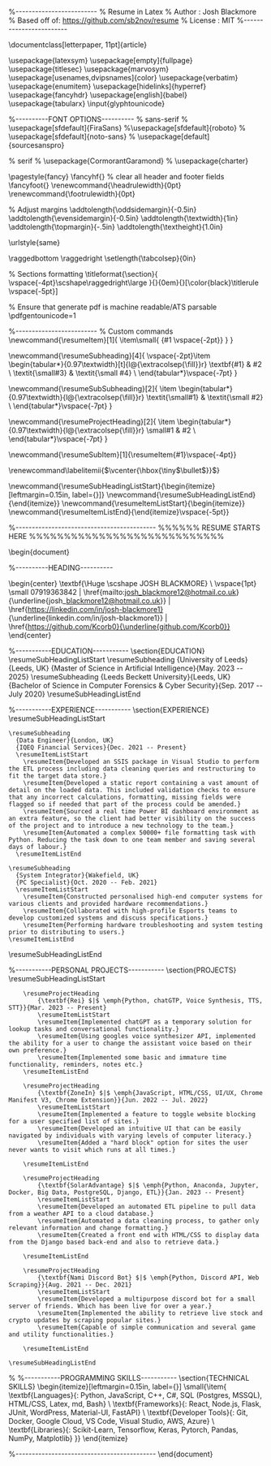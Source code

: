 %-------------------------
% Resume in Latex
% Author : Josh Blackmore
% Based off of: https://github.com/sb2nov/resume
% License : MIT
%------------------------

\documentclass[letterpaper, 11pt]{article}

\usepackage{latexsym}
\usepackage[empty]{fullpage}
\usepackage{titlesec}
\usepackage{marvosym}
\usepackage[usenames,dvipsnames]{color}
\usepackage{verbatim}
\usepackage{enumitem}
\usepackage[hidelinks]{hyperref}
\usepackage{fancyhdr}
\usepackage[english]{babel}
\usepackage{tabularx}
\input{glyphtounicode}


%----------FONT OPTIONS----------
% sans-serif
% \usepackage[sfdefault]{FiraSans}
%\usepackage[sfdefault]{roboto}
% \usepackage[sfdefault]{noto-sans}
% \usepackage[default]{sourcesanspro}

% serif
% \usepackage{CormorantGaramond}
% \usepackage{charter}




\pagestyle{fancy}
\fancyhf{} % clear all header and footer fields
\fancyfoot{}
\renewcommand{\headrulewidth}{0pt}
\renewcommand{\footrulewidth}{0pt}

% Adjust margins
\addtolength{\oddsidemargin}{-0.5in}
\addtolength{\evensidemargin}{-0.5in}
\addtolength{\textwidth}{1in}
\addtolength{\topmargin}{-.5in}
\addtolength{\textheight}{1.0in}

\urlstyle{same}

\raggedbottom
\raggedright
\setlength{\tabcolsep}{0in}

% Sections formatting
\titleformat{\section}{
  \vspace{-4pt}\scshape\raggedright\large
}{}{0em}{}[\color{black}\titlerule \vspace{-5pt}]

% Ensure that generate pdf is machine readable/ATS parsable
\pdfgentounicode=1

%-------------------------
% Custom commands
\newcommand{\resumeItem}[1]{
  \item\small{
    {#1 \vspace{-2pt}}
  }
}

\newcommand{\resumeSubheading}[4]{
  \vspace{-2pt}\item
    \begin{tabular*}{0.97\textwidth}[t]{l@{\extracolsep{\fill}}r}
      \textbf{#1} & #2 \\
      \textit{\small#3} & \textit{\small #4} \\
    \end{tabular*}\vspace{-7pt}
}

\newcommand{\resumeSubSubheading}[2]{
    \item
    \begin{tabular*}{0.97\textwidth}{l@{\extracolsep{\fill}}r}
      \textit{\small#1} & \textit{\small #2} \\
    \end{tabular*}\vspace{-7pt}
}

\newcommand{\resumeProjectHeading}[2]{
    \item
    \begin{tabular*}{0.97\textwidth}{l@{\extracolsep{\fill}}r}
      \small#1 & #2 \\
    \end{tabular*}\vspace{-7pt}
}

\newcommand{\resumeSubItem}[1]{\resumeItem{#1}\vspace{-4pt}}

\renewcommand\labelitemii{$\vcenter{\hbox{\tiny$\bullet$}}$}

\newcommand{\resumeSubHeadingListStart}{\begin{itemize}[leftmargin=0.15in, label={}]}
\newcommand{\resumeSubHeadingListEnd}{\end{itemize}}
\newcommand{\resumeItemListStart}{\begin{itemize}}
\newcommand{\resumeItemListEnd}{\end{itemize}\vspace{-5pt}}

%-------------------------------------------
%%%%%%  RESUME STARTS HERE  %%%%%%%%%%%%%%%%%%%%%%%%%%%%

\begin{document}

%----------HEADING----------

\begin{center}
    \textbf{\Huge \scshape JOSH BLACKMORE} \\ \vspace{1pt}
    \small 07919363842 $|$ \href{mailto:josh_blackmore12@hotmail.co.uk}{\underline{josh\_blackmore12@hotmail.co.uk}} $|$
    \href{https://linkedin.com/in/josh-blackmore1}
    {\underline{linkedin.com/in/josh-blackmore1}} $|$
    \href{https://github.com/Kcorb0}{\underline{github.com/Kcorb0}}
\end{center}


%-----------EDUCATION-----------
\section{EDUCATION}
  \resumeSubHeadingListStart
    \resumeSubheading
      {University of Leeds}{Leeds, UK}
      {Master of Science in Artificial Intelligence}{May. 2023 -- 2025}
    \resumeSubheading
      {Leeds Beckett University}{Leeds, UK}
      {Bachelor of Science in Computer Forensics \& Cyber Security}{Sep. 2017 -- July 2020}
  \resumeSubHeadingListEnd


%-----------EXPERIENCE-----------
\section{EXPERIENCE}
  \resumeSubHeadingListStart

    \resumeSubheading
      {Data Engineer}{London, UK}
      {IQEQ Financial Services}{Dec. 2021 -- Present}
      \resumeItemListStart
        \resumeItem{Developed an SSIS package in Visual Studio to perform the ETL process including data cleaning queries and restructuring to fit the target data store.}
        \resumeItem{Developed a static report containing a vast amount of detail on the loaded data. This included validation checks to ensure that any incorrect calculations, formatting, missing fields were flagged so if needed that part of the process could be amended.}
        \resumeItem{Sourced a real time Power BI dashboard environment as an extra feature, so the client had better visibility on the success of the project and to introduce a new technology to the team.}
        \resumeItem{Automated a complex 50000+ file formatting task with Python. Reducing the task down to one team member and saving several days of labour.}
      \resumeItemListEnd
      
    \resumeSubheading
      {System Integrator}{Wakefield, UK}
      {PC Specialist}{Oct. 2020 -- Feb. 2021}
      \resumeItemListStart
        \resumeItem{Constructed personalised high-end computer systems for various clients and provided hardware recommendations.}
        \resumeItem{Collaborated with high-profile Esports teams to develop customized systems and discuss specifications.}
        \resumeItem{Performing hardware troubleshooting and system testing prior to distributing to users.}
    \resumeItemListEnd
  \resumeSubHeadingListEnd


%-----------PERSONAL PROJECTS-----------
\section{PROJECTS}
    \resumeSubHeadingListStart

        \resumeProjectHeading
            {\textbf{Rei} $|$ \emph{Python, chatGTP, Voice Synthesis, TTS, STT}}{Mar. 2023 -- Present}
            \resumeItemListStart
            \resumeItem{Implemented chatGPT as a temporary solution for lookup tasks and conversational functionality.}
            \resumeItem{Using googles voice synthesizer API, implemented the ability for a user to change the assistant voice based on their own preference.}
            \resumeItem{Implemented some basic and immature time functionality, reminders, notes etc.}
        \resumeItemListEnd
        
        \resumeProjectHeading
            {\textbf{ZoneIn} $|$ \emph{JavaScript, HTML/CSS, UI/UX, Chrome Manifest V3, Chrome Extension}}{Jun. 2022 -- Jul. 2022}
            \resumeItemListStart
            \resumeItem{Implemented a feature to toggle website blocking for a user specified list of sites.}
            \resumeItem{Developed an intuitive UI that can be easily navigated by individuals with varying levels of computer literacy.}
            \resumeItem{Added a "hard block" option for sites the user never wants to visit which runs at all times.}
        
        \resumeItemListEnd
        
        \resumeProjectHeading
            {\textbf{SolarAdvantage} $|$ \emph{Python, Anaconda, Jupyter, Docker, Big Data, PostgreSQL, Django, ETL}}{Jan. 2023 -- Present}
            \resumeItemListStart
            \resumeItem{Developed an automated ETL pipeline to pull data from a weather API to a cloud database.}
            \resumeItem{Automated a data cleaning process, to gather only relevant information and change formatting.}
            \resumeItem{Created a front end with HTML/CSS to display data from the Django based back-end and also to retrieve data.}
        
        \resumeItemListEnd

        \resumeProjectHeading
            {\textbf{Nami Discord Bot} $|$ \emph{Python, Discord API, Web Scraping}}{Aug. 2021 -- Dec. 2021}
            \resumeItemListStart
            \resumeItem{Developed a multipurpose discord bot for a small server of friends. Which has been live for over a year.}
            \resumeItem{Implemented the ability to retrieve live stock and crypto updates by scraping popular sites.}
            \resumeItem{Capable of simple communication and several game and utility functionalities.}
        
        \resumeItemListEnd
        
    \resumeSubHeadingListEnd



%
%-----------PROGRAMMING SKILLS-----------
\section{TECHNICAL SKILLS}
 \begin{itemize}[leftmargin=0.15in, label={}]
    \small{\item{
     \textbf{Languages}{: Python, JavaScript, C++, C\#, SQL (Postgres, MSSQL), HTML/CSS, Latex, md, Bash} \\
     \textbf{Frameworks}{: React, Node.js, Flask, JUnit, WordPress, Material-UI, FastAPI} \\
     \textbf{Developer Tools}{: Git, Docker, Google Cloud, VS Code, Visual Studio, AWS, Azure} \\
     \textbf{Libraries}{: Scikit-Learn, Tensorflow, Keras, Pytorch, Pandas, NumPy, Matplotlib}
    }}
 \end{itemize}


%-------------------------------------------
\end{document}

